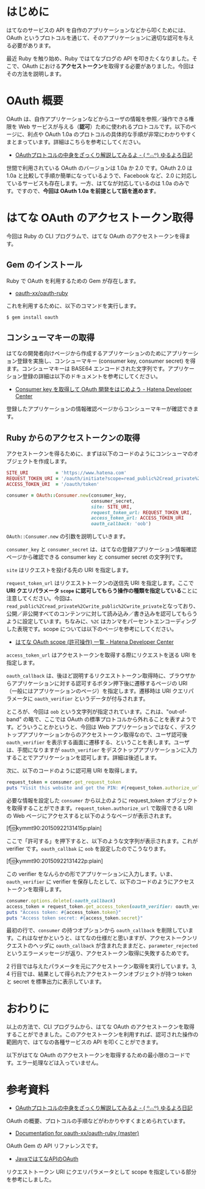 <!-- Ruby ではてな OAuth のアクセストークンを取得する -->

# はじめに

はてなのサービスの API を自作のアプリケーションなどから叩くためには、OAuth というプロトコルを通じて、そのアプリケーションに適切な認可を与える必要があります。

最近 Ruby を触り始め、Ruby ではてなブログの API を叩きたくなりました。そこで、OAuth における**アクセストークン**を取得する必要がありました。今回はその方法を説明します。

# OAuth 概要

OAuth は、自作アプリケーションなどからユーザの情報を参照／操作できる権限を Web サービスが与える（**認可**）ために使われるプロトコルです。以下のページに、利点や OAuth 1.0a のプロトコルの具体的な手順が非常にわかりやすくまとまっています。詳細はこちらを参考にしてください。

- [OAuthプロトコルの中身をざっくり解説してみるよ - ( ꒪⌓꒪) ゆるよろ日記](http://yuroyoro.hatenablog.com/entry/20100506/1273137673)

世間で利用されている OAuth のバージョンは 1.0a か 2.0 です。OAuth 2.0 は 1.0a と比較して手順か簡単になっているようで、Facebook など、2.0 に対応しているサービスも存在します。一方、はてなが対応しているのは 1.0a のみです。ですので、**今回は OAuth 1.0a を前提として話を進めます**。

# はてな OAuth のアクセストークン取得

今回は Ruby の CLI プログラムで、はてな OAuth のアクセストークンを得ます。

## Gem のインストール

Ruby で OAuth を利用するための Gem が存在します。

- [oauth-xx/oauth-ruby](https://github.com/oauth-xx/oauth-ruby)

これを利用するために、以下のコマンドを実行します。

    $ gem install oauth

## コンシューマキーの取得

はてなの開発者向けページから作成するアプリケーションのためにアプリケーション登録を実施し、コンシューマキー (consumer key, consumer secret) を得ます。コンシューマキーは BASE64 エンコードされた文字列です。アプリケーション登録の詳細は以下のドキュメントを参考にしてください。

- [Consumer key を取得して OAuth 開発をはじめよう - Hatena Developer Center](http://developer.hatena.ne.jp/ja/documents/auth/apis/oauth/consumer)

登録したアプリケーションの情報確認ページからコンシューマキーが確認できます。

## Ruby からのアクセストークンの取得

アクセストークンを得るために、まずは以下のコードのようにコンシューマのオブジェクトを作成します。

```ruby
SITE_URI          = 'https://www.hatena.com'
REQUEST_TOKEN_URI = '/oauth/initiate?scope=read_public%2Cread_private%2Cwrite_public%2Cwrite_private'
ACCESS_TOKEN_URI  = '/oauth/token'

consumer = OAuth::Consumer.new(consumer_key,
                               consumer_secret,
                               site: SITE_URI,
                               request_token_url: REQUEST_TOKEN_URI,
                               access_token_url: ACCESS_TOKEN_URI
                               oauth_callback: 'oob')
```

`OAuth::Consumer.new` の引数を説明していきます。

`consumer_key` と `consumer_secret` は、はてなの登録アプリケーション情報確認ページから確認できる consumer key と consumer secret の文字列です。

`site` はリクエストを投げる先の URI を指定します。

`request_token_url` はリクエストトークンの送信先 URI を指定します。ここで **URI クエリパラメータ `scope` に認可してもらう操作の種類を指定している**ことに注意してください。今回は、`read_public%2Cread_private%2Cwrite_public%2Cwrite_private`となっており、公開／非公開すべてのコンテンツに対して読み込み／書き込みを認可してもらうように設定しています。ちなみに、`%2C` はカンマをパーセントエンコーディングした表現です。scope については以下のページを参考にしてください。

- [はてな OAuth scope (許可操作) 一覧 - Hatena Developer Center](http://developer.hatena.ne.jp/ja/documents/auth/apis/oauth/scopes)

`access_token_url` はアクセストークンを取得する際にリクエストを送る URI を指定します。

`oauth_callback` は、後ほど説明するリクエストトークン取得時に、ブラウザからアプリケーションに対する認可するボタン押下後に遷移するページの URI （一般にはアプリケーションのページ）を指定します。遷移時は URI クエリパラメータに `oauth_verifier` というデータが付与されます。

ところが、今回は `oob` という文字列が指定されています。これは、"out-of-band" の略で、ここでは OAuth の標準プロトコルから外れることを表すようです。どういうことかというと、今回は Web アプリケーションではなく、デスクトップアプリケーションからのアクセストークン取得なので、ユーザ認可後 `oauth_verifier` を表示する画面に遷移する、ということを表します。ユーザは、手間になりますが `oauth_verifier` をデスクトップアプリケーションに入力することでアプリケーションを認可します。詳細は後述します。

次に、以下のコードのように認可用 URI を取得します。

```ruby
request_token = consumer.get_request_token
puts "Visit this website and get the PIN: #{request_token.authorize_url}"
```

必要な情報を設定した `consumer` から以上のように request_token オブジェクトを取得することができます。`request_token.authorize_url` で取得できる URI の Web ページにアクセスすると以下のようなページが表示されます。

[f:id:kymmt90:20150922131415p:plain]

ここで「許可する」を押下すると、以下のような文字列が表示されます。これが verifier です。`oauth_callbak` に `oob` を設定したのでこうなります。

[f:id:kymmt90:20150922131422p:plain]

この verifier をなんらかの形でアプリケーションに入力します。いま、`oauth_verifier` に verifier を保存したとして、以下のコードのようにアクセストークンを取得します。

```ruby
consumer.options.delete(:oauth_callback)
access_token = request_token.get_access_token(oauth_verifier: oauth_verifier)
puts "Access token: #{access_token.token}"
puts "Access token secret: #{access_token.secret}"
```

最初の行で、`consumer` の持つオプションから `oauth_callback` を削除しています。これはなぜかというと、はてなの仕様だと思いますが、アクセストークンリクエストのヘッダに `oauth_callback` が含まれたままだと、`parameter_rejected` というエラーメッセージが返り、アクセストークン取得に失敗するためです。

2 行目では与えたパラメータを元にアクセストークン取得を実行しています。3, 4 行目では、結果として得られたアクセストークンオブジェクトが持つ token と secret を標準出力に表示しています。

# おわりに

以上の方法で、CLI プログラムから、はてな OAuth のアクセストークンを取得することができました。このアクセストークンを利用すれば、認可された操作の範囲内で、はてなの各種サービスの API を叩くことができます。

以下がはてな OAuth のアクセストークンを取得するための最小限のコードです。エラー処理などは入っていません。

<script src="https://gist.github.com/kymmt90/4372f65087e93a284b5b.js"></script>

# 参考資料

- [OAuthプロトコルの中身をざっくり解説してみるよ - ( ꒪⌓꒪) ゆるよろ日記](http://yuroyoro.hatenablog.com/entry/20100506/1273137673)

OAuth の概要、プロトコルの手順などがわかりやすくまとめられています。

- [Documentation for oauth-xx/oauth-ruby (master)](http://www.rubydoc.info/github/oauth-xx/oauth-ruby/master/index)

OAuth Gem の API リファレンスです。

- [JavaではてなAPIのOAuth](http://www.takaiwa.net/2013/09/javaapioauth.html)

リクエストトークン URI にクエリパラメータとして scope を指定している部分を参考にしました。
